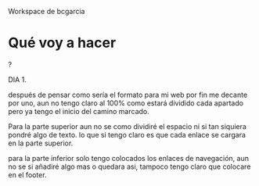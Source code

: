 Workspace de bcgarcia

Qué voy a hacer
===============

?

DIA 1.

después de pensar como sería el formato para mi web por fin me decante por uno, aun no tengo claro al 100% como estará 
dividido cada apartado pero ya tengo el inicio del camino marcado. 

Para la parte superior aun no se como dividiré el espacio ni si tan siquiera pondré algo de texto. lo que si tengo claro
es que cada enlace se cargara en la parte superior.

para la parte inferior solo tengo colocados los enlaces de navegación, aun no se si añadiré algo mas o quedara asi, tampoco
tengo claro que colocare en el footer.




